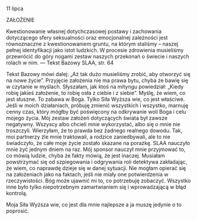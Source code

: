 11 lipca

ZAŁOŻENIE

 Kwestionowanie własnej dotychczasowej postawy i zachowania dotyczącego sfery seksualności oraz emocjonalnej zależności jest równoznaczne z kwestionowaniem gruntu, na którym staliśmy – naszej pełnej identyfikacji jako istot ludzkich. W procesie zdrowienia musieliśmy przewrócić do góry nogami zestaw naszych przekonań o świecie i naszych rolach w nim. — Tekst Bazowy SLAA, str. 64

 Tekst Bazowy mówi dalej: „Aż tak dużo musieliśmy zrobić, aby otworzyć się na nowe życie”. Przyjęcie założenia nie ma prawa bytu, chyba że bawię się w czytanie w myślach. Słyszałam, jak ktoś na mityngu powiedział: „Kiedy robię jakieś założenie, to robię osła z ciebie i z siebie”. Myślę, że wiem, co jest słuszne. To zabawa w Boga. Tylko Siła Wyższa wie, co jest właściwe. Jeśli w moich działaniach, próbuję zmienić wszystkich i wszystko, marnuję cenny czas, który mógłby być poświęcony na odkrywanie woli Boga i celu mojego życia. Mój zestaw założeń dotyczących świata był zawsze negatywny. Wszyscy albo chcieli mnie wykorzystać, albo się o mnie nie troszczyli. Wierzyłam, że to prawda bez żadnego realnego dowodu. Tak, moi partnerzy źle mnie traktowali, a rodzice zaniedbywali, ale to nie świadczyło, że całe moje życie zostało skazane na porażkę. SLAA nauczyło mnie żyć jednym dniem na raz. Mój sponsor nauczył mnie przyjmować to, co mówią ludzie, chyba że fakty mówią, że jest inaczej. Musiałam powstrzymać się od szpiegowania i odgrywania roli detektywa zakładając, że wiem, co naprawdę dzieje się w danej sytuacji. Nie mogłam opierać się na założeniach jako na faktach, jeśli nie miały one potwierdzenia w rzeczywistości. Bóg może ujawnić mi to, co potrzebuję zobaczyć. Wszystko inne było tylko niepotrzebnym zamartwianiem się i wprowadzającą w błąd kontrolą.

 Moja Siła Wyższa wie, co jest dla mnie najlepsze a ja muszę jedynie o to poprosić.
